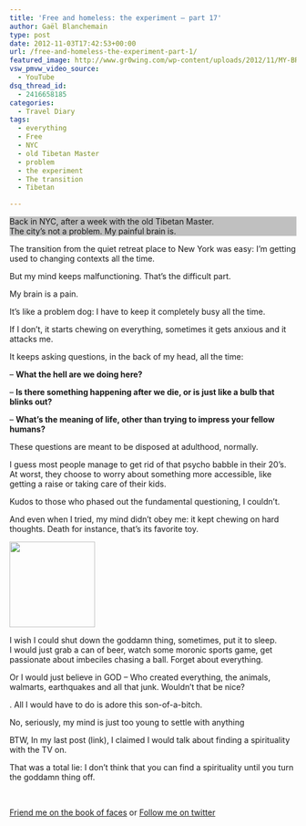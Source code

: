 ```yaml
---
title: 'Free and homeless: the experiment – part 17'
author: Gaël Blanchemain
type: post
date: 2012-11-03T17:42:53+00:00
url: /free-and-homeless-the-experiment-part-1/
featured_image: http://www.gr0wing.com/wp-content/uploads/2012/11/MY-BRAIN.jpg
vsw_pmvw_video_source:
  - YouTube
dsq_thread_id:
  - 2416658185
categories:
  - Travel Diary
tags:
  - everything
  - Free
  - NYC
  - old Tibetan Master
  - problem
  - the experiment
  - The transition
  - Tibetan

---
```

<p style="background-color: silver;">
  Back in NYC, after a week with the old Tibetan Master.<br /> The city&#8217;s not a problem. My painful brain is.
</p>

The transition from the quiet retreat place to New York was easy: I&#8217;m getting used to changing contexts all the time.

But my mind keeps malfunctioning. That&#8217;s the difficult part.

<!--more-->

My brain is a pain.

It&#8217;s like a problem dog: I have to keep it completely busy all the time.

If I don&#8217;t, it starts chewing on everything, sometimes it gets anxious and it attacks me.

It keeps asking questions, in the back of my head, all the time:

&#8211; **What the hell are we doing here?**

&#8211; **Is there something happening after we die, or is just like a bulb that blinks out?**

&#8211; **What&#8217;s the meaning of life, other than trying to impress your fellow humans?**

These questions are meant to be disposed at adulthood, normally.

I guess most people manage to get rid of that psycho babble in their 20&#8217;s. At worst, they choose to worry about something more accessible, like getting a raise or taking care of their kids.

Kudos to those who phased out the fundamental questioning, I couldn&#8217;t.

And even when I tried, my mind didn&#8217;t obey me: it kept chewing on hard thoughts. Death for instance, that&#8217;s its favorite toy.

<img class="alignleft size-thumbnail wp-image-3875" title="dog-biting" src="http://www.gr0wing.com/wp-content/uploads/2012/11/dog-biting-150x150.jpg" alt="" width="150" height="150" /> 

I wish I could shut down the goddamn thing, sometimes, put it to sleep.  
I would just grab a can of beer, watch some moronic sports game, get passionate about imbeciles chasing a ball. Forget about everything.

Or I would just believe in GOD &#8211; Who created everything, the animals, walmarts, earthquakes and all that junk. Wouldn&#8217;t that be nice?

. All I would have to do is adore this son-of-a-bitch.

No, seriously, my mind is just too young to settle with anything

BTW, In my last post (link), I claimed I would talk about finding a spirituality with the TV on.

That was a total lie: I don&#8217;t think that you can find a spirituality until you turn the goddamn thing off.

&nbsp;

[Friend me on the book of faces][1] or [Follow me on twitter][2]

 [1]: https://www.facebook.com/gael.blanchemain
 [2]: https://twitter.com/#!/gaelblanchemain